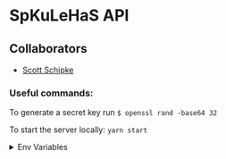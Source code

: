 # SpKuLeHaS API

## Collaborators
- [Scott Schipke](https://github.com/sschipke)

### Useful commands:
To generate a secret key run `$ openssl rand -base64 32`

To start the server locally: `yarn start`

<details>
  <summary>Env Variables</summary>

  - `PGSSLMODE`
  - `TOKEN_SECRET`

</details>
